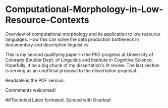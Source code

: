 # Computational-Morphology-in-Low-Resource-Contexts
Overview of computational morphology and its application to low resource languages. How this can solve the data production bottleneck in documentary and descriptive linguistics.

This is my second qualifying paper in the PhD progress at University of Colorado Boulder Dept. of Linguitics and Institute in Cognitive Science. Hopefully, it be a big chunk of my dissertation's lit review. The last section is serving as an unofficial proposal to the dissertation proposal.

Readable is the PDF version. 

Commments welcomed! 

##Technical
Latex formated. Synced with Overleaf. 
